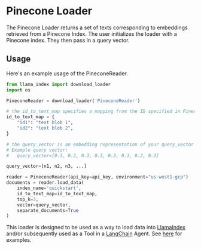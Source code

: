 # Pinecone Loader

The Pinecone Loader returns a set of texts corresponding to embeddings retrieved from a Pinecone Index.
The user initializes the loader with a Pinecone index. They then pass in a query vector.

## Usage

Here's an example usage of the PineconeReader.

```python
from llama_index import download_loader
import os

PineconeReader = download_loader('PineconeReader')

# the id_to_text_map specifies a mapping from the ID specified in Pinecone to your text.
id_to_text_map = {
    "id1": "text blob 1",
    "id2": "text blob 2",
}

# the query_vector is an embedding representation of your query_vector
# Example query vector:
#   query_vector=[0.3, 0.3, 0.3, 0.3, 0.3, 0.3, 0.3, 0.3]

query_vector=[n1, n2, n3, ...]

reader = PineconeReader(api_key=api_key, environment="us-west1-gcp")
documents = reader.load_data(
    index_name='quickstart',
    id_to_text_map=id_to_text_map,
    top_k=3,
    vector=query_vector,
    separate_documents=True
)
```

This loader is designed to be used as a way to load data into [LlamaIndex](https://github.com/jerryjliu/llama_index/tree/main/llama_index) and/or subsequently used as a Tool in a [LangChain](https://github.com/hwchase17/langchain) Agent. See [here](https://github.com/emptycrown/llama-hub/tree/main) for examples.
